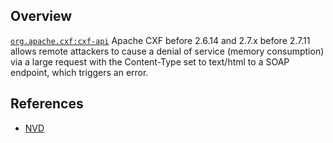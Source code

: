 ## Overview
[`org.apache.cxf:cxf-api`](http://search.maven.org/#search%7Cga%7C1%7Ca%3A%22cxf-api%22)
Apache CXF before 2.6.14 and 2.7.x before 2.7.11 allows remote attackers to cause a denial of service (memory consumption) via a large request with the Content-Type set to text/html to a SOAP endpoint, which triggers an error.

## References
- [NVD](https://web.nvd.nist.gov/view/vuln/detail?vulnId=CVE-2014-0109)